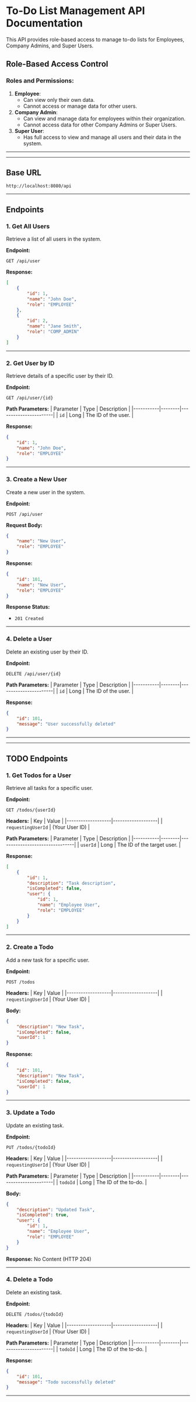 
# To-Do List Management API Documentation

This API provides role-based access to manage to-do lists for Employees, Company Admins, and Super Users.

## Role-Based Access Control

### Roles and Permissions:
1. **Employee**:
   - Can view only their own data.
   - Cannot access or manage data for other users.
2. **Company Admin**:
   - Can view and manage data for employees within their organization.
   - Cannot access data for other Company Admins or Super Users.
3. **Super User**:
   - Has full access to view and manage all users and their data in the system.

---


---

## Base URL

```
http://localhost:8080/api
```
---

## Endpoints

### 1. Get All Users

Retrieve a list of all users in the system.

**Endpoint:**
```
GET /api/user
```

**Response:**
```json
[
    {
        "id": 1,
        "name": "John Doe",
        "role": "EMPLOYEE"
    },
    {
        "id": 2,
        "name": "Jane Smith",
        "role": "COMP_ADMIN"
    }
]
```

---

### 2. Get User by ID

Retrieve details of a specific user by their ID.

**Endpoint:**
```
GET /api/user/{id}
```

**Path Parameters:**
| Parameter | Type   | Description           |
|-----------|--------|-----------------------|
| `id`      | Long   | The ID of the user.   |

**Response:**
```json
{
    "id": 1,
    "name": "John Doe",
    "role": "EMPLOYEE"
}
```

---

### 3. Create a New User

Create a new user in the system.

**Endpoint:**
```
POST /api/user
```

**Request Body:**
```json
{
    "name": "New User",
    "role": "EMPLOYEE"
}
```

**Response:**
```json
{
    "id": 101,
    "name": "New User",
    "role": "EMPLOYEE"
}
```

**Response Status:**
- `201 Created`

---

### 4. Delete a User

Delete an existing user by their ID.

**Endpoint:**
```
DELETE /api/user/{id}
```

**Path Parameters:**
| Parameter | Type   | Description           |
|-----------|--------|-----------------------|
| `id`      | Long   | The ID of the user.   |

**Response:**
```json
{
    "id": 101,
    "message": "User successfully deleted"
}
```

---


---

## TODO Endpoints

### 1. Get Todos for a User

Retrieve all tasks for a specific user.

**Endpoint:**
```
GET /todos/{userId}
```

**Headers:**
| Key              | Value             |
|-------------------|-------------------|
| `requestingUserId` | (Your User ID)    |

**Path Parameters:**
| Parameter | Type   | Description                    |
|-----------|--------|--------------------------------|
| `userId`  | Long   | The ID of the target user.     |

**Response:**
```json
[
    {
        "id": 1,
        "description": "Task description",
        "isCompleted": false,
        "user": {
            "id": 1,
            "name": "Employee User",
            "role": "EMPLOYEE"
        }
    }
]
```

---

### 2. Create a Todo

Add a new task for a specific user.

**Endpoint:**
```
POST /todos
```

**Headers:**
| Key              | Value             |
|-------------------|-------------------|
| `requestingUserId` | (Your User ID)    |

**Body:**
```json
{
    "description": "New Task",
    "isCompleted": false,
    "userId": 1
}
```

**Response:**
```json
{
    "id": 101,
    "description": "New Task",
    "isCompleted": false,
    "userId": 1
}
```

---

### 3. Update a Todo

Update an existing task.

**Endpoint:**
```
PUT /todos/{todoId}
```

**Headers:**
| Key              | Value             |
|-------------------|-------------------|
| `requestingUserId` | (Your User ID)    |

**Path Parameters:**
| Parameter | Type   | Description           |
|-----------|--------|-----------------------|
| `todoId`  | Long   | The ID of the to-do.  |

**Body:**
```json
{
    "description": "Updated Task",
    "isCompleted": true,
    "user": {
        "id": 1,
        "name": "Employee User",
        "role": "EMPLOYEE"
    }
}
```

**Response:**
No Content (HTTP 204)

---

### 4. Delete a Todo

Delete an existing task.

**Endpoint:**
```
DELETE /todos/{todoId}
```

**Headers:**
| Key              | Value             |
|-------------------|-------------------|
| `requestingUserId` | (Your User ID)    |

**Path Parameters:**
| Parameter | Type   | Description           |
|-----------|--------|-----------------------|
| `todoId`  | Long   | The ID of the to-do.  |

**Response:**
```json
{
    "id": 101,
    "message": "Todo successfully deleted"
}
```

---
